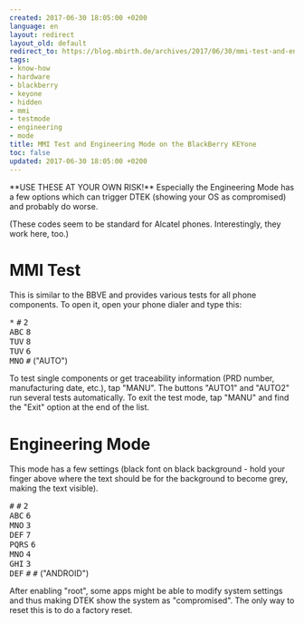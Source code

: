 ```yaml
---
created: 2017-06-30 18:05:00 +0200
language: en
layout: redirect
layout_old: default
redirect_to: https://blog.mbirth.de/archives/2017/06/30/mmi-test-and-engineering-mode-on-the-blackberry-keyone.html
tags:
- know-how
- hardware
- blackberry
- keyone
- hidden
- mmi
- testmode
- engineering
- mode
title: MMI Test and Engineering Mode on the BlackBerry KEYone
toc: false
updated: 2017-06-30 18:05:00 +0200
---
```


<p><div class="notewarning" markdown="1">
**USE THESE AT YOUR OWN RISK!** Especially the Engineering Mode has a few options which can trigger
DTEK (showing your OS as compromised) and probably do worse.
</div></p>

(These codes seem to be standard for Alcatel phones. Interestingly, they work here, too.)



MMI Test
========

This is similar to the BBVE and provides various tests for all phone components. To open it, open
your phone dialer and type this:

<kbd>*</kbd> <kbd>#</kbd> <kbd>2<br/>ABC</kbd> <kbd>8<br/>TUV</kbd> <kbd>8<br/>TUV</kbd> <kbd>6<br/>MNO</kbd> <kbd>#</kbd>  ("AUTO")

To test single components or get traceability information (PRD number, manufacturing date, etc.),
tap "MANU". The buttons "AUTO1" and "AUTO2" run several tests automatically. To exit the test mode,
tap "MANU" and find the "Exit" option at the end of the list.



Engineering Mode
================

This mode has a few settings (black font on black background - hold your finger above where the
text should be for the background to become grey, making the text visible).


<kbd>*</kbd> <kbd>#</kbd> <kbd>*</kbd> <kbd>#</kbd> <kbd>2<br/>ABC</kbd> <kbd>6<br/>MNO</kbd> <kbd>3<br/>DEF</kbd> <kbd>7<br/>PQRS</kbd> <kbd>6<br/>MNO</kbd> <kbd>4<br/>GHI</kbd> <kbd>3<br/>DEF</kbd> <kbd>#</kbd> <kbd>*</kbd> <kbd>#</kbd> <kbd>*</kbd>  ("ANDROID")


<p><div class="noteimportant" markdown="1">
After enabling "root", some apps might be able to modify system settings and thus making DTEK show
the system as "compromised". The only way to reset this is to do a factory reset.
</div></p>